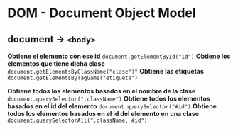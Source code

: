 # DOM - Document Object Model

## document -> `<body>`

**Obtiene el elemento con ese id** `document.getElementById("id")`
**Obtiene los elementos que tiene dicha clase** `document.getElementsByClassName("clase")"`
**Obtiene las etiquetas** `document.getElementsByTagGame("etiqueta")`

**Obtiene todos los elementos basados en el nombre de la clase**  `document.querySelector(".className")`
**Obtiene todos los elementos basados en el id del elemento** `document.querySelector("#id")`
**Obtiene todos los elementos basados en el id del elemento en una clase** `document.querySelectorAll(".className, #id")`